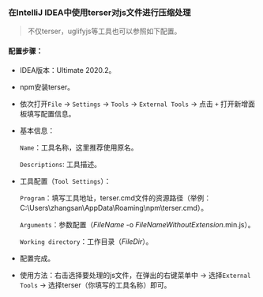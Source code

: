 ### 在IntelliJ IDEA中使用terser对js文件进行压缩处理

> 不仅terser，uglifyjs等工具也可以参照如下配置。

#### 配置步骤：

+ IDEA版本：Ultimate 2020.2。

+ npm安装terser。

+ 依次打开`File` -> `Settings` -> `Tools` -> `External Tools` -> 点击 `+` 打开新增面板填写配置信息。

+ 基本信息：  

  `Name`：工具名称，这里推荐使用原名。  
  
  `Descriptions`: 工具描述。  

+ 工具配置（`Tool Settings`）：  

  `Program`：填写工具地址，terser.cmd文件的资源路径（举例：C:\Users\zhangsan\AppData\Roaming\npm\terser.cmd）。  
  
  `Arguments`：参数配置（$FileName$ -o $FileNameWithoutExtension$.min.js）。  
  
  `Working directory`：工作目录（$FileDir$）。  
 
+ 配置完成。

+ 使用方法：右击选择要处理的js文件，在弹出的右键菜单中 -> 选择`External Tools` -> 选择terser（你填写的工具名称）即可。


